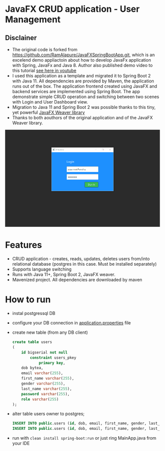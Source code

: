 # JavaFX CRUD application - User Management

## Disclainer
* The original code is forked from https://github.com/RamAlapure/JavaFXSpringBootApp.git, which is an excelend demo appliactoin about how to develop JavaFx application with Spring, JavaFx and Java 8. Author also published demo video to this tutorial [see here in youtube](https://www.youtube.com/watch?v=NQQOPy-jmhA)
* I used this application as a template and migrated it to Spring Boot 2 with Java 11. All dependencies are provided by Maven, the application runs out of the box.
The application frontend created using JavaFX and backend services are implemented using Spring Boot. The app demonstrate simple CRUD operation and switching between two scenes with Login and User Dashboard view. 
* Migration to Java 11 and Spring Boot 2 was possible thanks to this tiny, yet powerful [JavaFX Weaver library](https://github.com/rgielen/javafx-weaver)
* Thanks to both aouthors of the original application and of the JavaFX Weaver library.

![](doc/screenshot.gif)

# Features
* CRUD application - creates, reads, updates, deletes users from/into relational database (postgres in this case. Must be installed separately)
* Supports language switching
* Runs with Java 11+, Spring Boot 2, JavaFX weaver. 
* Mavenized project. All dependencies are downloaded by maven

# How to run 
* instal postgressql DB
* configure your DB connection in [application.properties](src/main/resources/application.properties) file
* create new table (from any DB client)
    ```sql
    create table users
    (
        id bigserial not null
            constraint users_pkey
                primary key,
        dob bytea,
        email varchar(255),
        first_name varchar(255),
        gender varchar(255),
        last_name varchar(255),
        password varchar(255),
        role varchar(255)
    );
    ```

* alter table users owner to postgres;
    ```sql
    INSERT INTO public.users (id, dob, email, first_name, gender, last_name, password, role) VALUES (1, '2020-04-01', 'user1@email.cz', 'Franta', 'Male', 'KomArek', 'Password1', 'Admin');
    INSERT INTO public.users (id, dob, email, first_name, gender, last_name, password, role) VALUES (10, '2020-03-31', 'user2@email.cz', 'Sarka', 'Female', 'Zubata', 'Password2', 'User');
    ```

* run with ```clean install spring-boot:run``` or just ring MainApp.java from your IDE
